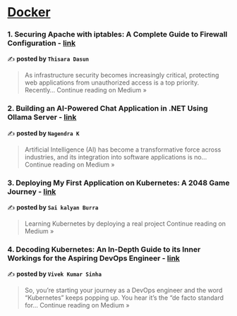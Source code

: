 
<h1><a href=https://medium.com/tag/docker/recommended target="_blank" rel="noopener noreferrer">Docker</a></h1>
<h3>1. Securing Apache with iptables: A Complete Guide to Firewall Configuration - <a href="https://thisarad404.medium.com/securing-apache-with-iptables-a-complete-guide-to-firewall-configuration-373d971efe89?source=rss------docker-5" target="_blank" rel="noopener noreferrer">link</a></h3>

✍️ **posted by `Thisara Dasun`**

<blockquote>As infrastructure security becomes increasingly critical, protecting web applications from unauthorized access is a top priority. Recently…
Continue reading on Medium »</blockquote>

<h3>2. Building an AI-Powered Chat Application in .NET Using Ollama Server - <a href="https://medium.com/@nagendrak/building-an-ai-powered-chat-application-in-net-using-ollama-server-4c06b9445d93?source=rss------docker-5" target="_blank" rel="noopener noreferrer">link</a></h3>

✍️ **posted by `Nagendra K`**

<blockquote>Artificial Intelligence (AI) has become a transformative force across industries, and its integration into software applications is no…
Continue reading on Medium »</blockquote>

<h3>3. Deploying My First Application on Kubernetes: A 2048 Game Journey - <a href="https://medium.com/@saikalyan.burra/deploying-my-first-application-on-kubernetes-a-2048-game-journey-bc8e182055f2?source=rss------docker-5" target="_blank" rel="noopener noreferrer">link</a></h3>

✍️ **posted by `Sai kalyan Burra`**

<blockquote>Learning Kubernetes by deploying a real project
Continue reading on Medium »</blockquote>

<h3>4. Decoding Kubernetes: An In-Depth Guide to its Inner Workings for the Aspiring DevOps Engineer - <a href="https://medium.com/@devops.vivek369/decoding-kubernetes-an-in-depth-guide-to-its-inner-workings-for-the-aspiring-devops-engineer-acda731733b3?source=rss------docker-5" target="_blank" rel="noopener noreferrer">link</a></h3>

✍️ **posted by `Vivek Kumar Sinha`**

<blockquote>So, you’re starting your journey as a DevOps engineer and the word “Kubernetes” keeps popping up. You hear it’s the “de facto standard for…
Continue reading on Medium »</blockquote>

